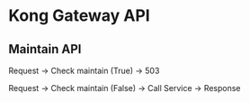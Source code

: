 # Kong Gateway API


## Maintain API

Request -> Check maintain (True)  -> 503

Request -> Check maintain (False) -> Call Service -> Response
